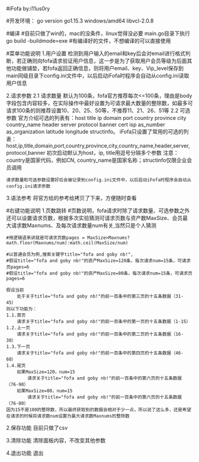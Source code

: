 #iFofa by:i11us0ry

#开发环境：
go version go1.15.3 windows/amd64
libvcl-2.0.8

#编译
#目前只做了win的，mac的没条件，linux觉得没必要
main.go目录下执行go build -buildmode=exe
#有编译好的文件，不想编译的可以直接使用

#菜单功能说明
1.用户设置
	检测到用户输入的email和key后会对email进行格式判断，若正确则向fofa请求验证用户信息，这一步是为了获取用户会员等级为后面其他功能做铺垫，若fofa返回正确信息，则将用户email、key、Vip_level保存到main同级目录下config.ini文件中，以后启动iFofa时程序会自动从config.ini读取用户信息

2.请求参数
	2.1 请求数量
		默认为100条，fofa官方推荐每次<=100条，理由是body字段包含内容较多，在实际操作中最好设置为可请求最大数量的整除数，如最多可请求100条的则推荐设置10、20、25、50等，不推荐11、21、26、51等
	2.2 可选参数
		官方介绍可选的列表有：host title ip domain port country province city country_name header server protocol banner cert isp as_number as_organization latitude longitude structinfo。
		iFofa只设置了常用的可选的列表：host,ip,title,domain,port,country,province,city,country_name,header,server,protocol,banner
		初次启动默认为host，ip, title用逗号分隔多个参数
		注意：country是国家代码，例如CN, country_name是国家名称；structinfo仅限企业会员调用

	请求数量和可选参数设置好后会被记录到config.ini文件中，以后启动iFofa时程序会自动从config.ini请求参数

3.语法参考
	将官方给的参考给拷贝了下来，方便随时查看


#右键功能说明
1.页数跳转
	#页数说明，fofa请求时除了请求数量、可选参数之外还可以设置请求页数，根据多次实验猜测可请求页数与资产数MaxSize、会员最大请求数Maxnums、及每次请求数量num有关,当然只是个人猜测

	#用逻辑语来讲就是可请求页数pages = MaxSize>Maxnums?math.floor(Maxnums/num):math.ceil(MaxSize/num)

	#以普通会员为例,搜索关键字title="fofa and goby nb!",
	#假设title="fofa and goby nb!"的资产MaxSize=120条，每次请求num=15条，可请求页pages=6
	#假设title="fofa and goby nb!"的资产MaxSize=80条，每次请求num=15条，可请求页pages=6

	假设当前
		处于关于title="fofa and goby nb!"的前一百条中的第三页的十五条数据（31-45）
	则以下功能为：
	1.1.首页
		请求关于title="fofa and goby nb!"的前一百条中的第一页的十五条数据（1-15）
	1.2.上一页
		请求关于title="fofa and goby nb!"的前一百条中的第二页的十五条数据（16-30）
	1.3.下一页
		请求关于title="fofa and goby nb!"的前一百条中的第四页的十五条数据（46-60）
	1.4.尾页
		如果MaxSize=120，num=15
			请求关于title="fofa and goby nb!"的前一百条中的第六页的十五条数据（76-90）
		如果MaxSize=80，num=15
			请求关于title="fofa and goby nb!"的前一百条中的第六页的十五条数据（76-80）
	因为15不是100的整除数，所以最终获取到的数据会相对于少一点，所以说了这么多，还是希望在请求的时候将请求数num设置为最大请求数Maxnums的整除数

2.保存功能
	目前只做了csv

3.清除功能
	清除面板内容，不改变其他参数

4.退出功能
	退出

